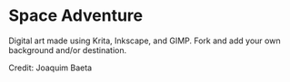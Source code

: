 # Space Adventure

Digital art made using Krita, Inkscape, and GIMP. Fork and add your own background and/or destination.

Credit: Joaquim Baeta
